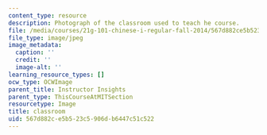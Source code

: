 ```yaml
---
content_type: resource
description: Photograph of the classroom used to teach he course.
file: /media/courses/21g-101-chinese-i-regular-fall-2014/567d882ce5b523c5906db6447c51c522_1-2732.jpg
file_type: image/jpeg
image_metadata:
  caption: ''
  credit: ''
  image-alt: ''
learning_resource_types: []
ocw_type: OCWImage
parent_title: Instructor Insights
parent_type: ThisCourseAtMITSection
resourcetype: Image
title: classroom
uid: 567d882c-e5b5-23c5-906d-b6447c51c522
---
```

